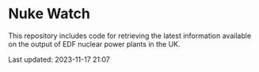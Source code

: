 # Nuke Watch

This repository includes code for retrieving the latest information available on the output of EDF nuclear power plants in the UK.

Last updated: 2023-11-17 21:07